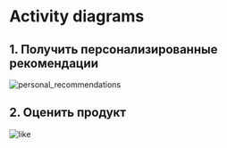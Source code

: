 # Activity diagrams
## 1. Получить персонализированные рекомендации
![personal_recommendations](https://github.com/L1ttl3S1st3r/wannait/blob/master/Documents/Design/Activity/activity_recommendations.jpeg)
## 2. Оценить продукт
![like](https://github.com/L1ttl3S1st3r/wannait/blob/master/Documents/Design/Activity/activity_like.jpeg)
